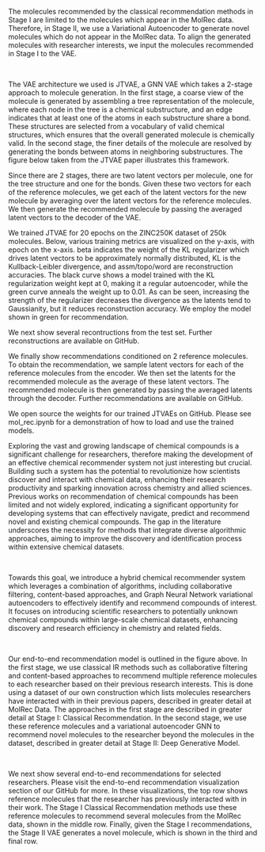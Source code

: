 ​The molecules recommended by the classical recommendation methods in Stage I are limited to the molecules which appear in the MolRec data. Therefore, in Stage II, we use a Variational Autoencoder to generate novel molecules which do not appear in the MolRec data. To align the generated molecules with researcher interests, we input the molecules recommended in Stage I to the VAE.

​

The VAE architecture we used is JTVAE, a GNN VAE which takes a 2-stage approach to molecule generation. In the first stage, a coarse view of the molecule is generated by assembling a tree representation of the molecule, where each node in the tree is a chemical substructure, and an edge indicates that at least one of the atoms in each substructure share a bond. These structures are selected from a vocabulary of valid chemical structures, which ensures that the overall generated molecule is chemically valid. In the second stage, the finer details of the molecule are resolved by generating the bonds between atoms in neighboring substructures. The figure below taken from the JTVAE paper illustrates this framework.

​Since there are 2 stages, there are two latent vectors per molecule, one for the tree structure and one for the bonds. Given these two vectors for each of the reference molecules, we get each of the latent vectors for the new molecule by averaging over the latent vectors for the reference molecules. We then generate the recommended molecule by passing the averaged latent vectors to the decoder of the VAE. 


We trained JTVAE for 20 epochs on the ZINC250K dataset of 250k molecules. Below, various training metrics are visualized on the y-axis, with epoch on the x-axis. beta indicates the weight of the KL regularizer which drives latent vectors to be approximately normally distributed, KL is the Kullback-Leibler divergence, and assm/topo/word are reconstruction accuracies. The black curve shows a model trained with the KL regularization weight kept at 0, making it a regular autoencoder, while the green curve anneals the weight up to 0.01. As can be seen, increasing the strength of the regularizer decreases the divergence as the latents tend to Gaussianity, but it reduces reconstruction accuracy. We employ the model shown in green for recommendation. 

We next show several recontructions from the test set. Further reconstructions are available on GitHub.

We finally show recommendations conditioned on 2 reference molecules. To obtain the recommendation, we sample latent vectors for each of the reference molecules from the encoder. We then set the latents for the recommended molecule as the average of these latent vectors. The recommended molecule is then generated by passing the averaged latents through the decoder. Further recommendations are available on GitHub.

We open source the weights for our trained JTVAEs on GitHub. Please see mol_rec.ipynb for a demonstration of how to load and use the trained models. 


Exploring the vast and growing landscape of chemical compounds is a significant challenge for researchers, therefore making the development of an effective chemical recommender system not just interesting but crucial. Building such a system has the potential to revolutionize how scientists discover and interact with chemical data, enhancing their research productivity and sparking innovation across chemistry and allied sciences. Previous works on recommendation of chemical compounds has been limited and not widely explored, indicating a significant opportunity for developing systems that can effectively navigate, predict and recommend novel and existing chemical compounds. The gap in the literature underscores the necessity for methods that integrate diverse algorithmic approaches, aiming to improve the discovery and identification process within extensive chemical datasets. 

​

Towards this goal, we introduce a hybrid chemical recommender system which leverages a combination of algorithms, including collaborative filtering, content-based approaches, and Graph Neural Network variational autoencoders to effectively identify and recommend compounds of interest. It focuses on introducing scientific researchers to potentially unknown chemical compounds within large-scale chemical datasets, enhancing discovery and research efficiency in chemistry and related fields.  

​

Our end-to-end recommendation model is outlined in the figure above. In the first stage, we use classical IR methods such as collaborative filtering and content-based approaches to recommend multiple reference molecules to each researcher based on their previous research interests. This is done using a dataset of our own construction which lists molecules researchers have interacted with in their previous papers, described in greater detail at MolRec Data. The approaches in the first stage are described in greater detail at Stage I: Classical Recommendation. In the second stage, we use these reference molecules and a variational autoencoder GNN to recommend novel molecules to the researcher beyond the molecules in the dataset, described in greater detail at Stage II: Deep Generative Model.

​

We next show several end-to-end recommendations for selected researchers. Please visit the end-to-end recommendation visualization section of our GitHub for more. In these visualizations, the top row shows reference molecules that the researcher has previously interacted with in their work. The Stage I Classical Recommendation methods use these reference molecules to recommend several molecules from the MolRec data, shown in the middle row. Finally, given the Stage I recommendations, the Stage II VAE generates a novel molecule, which is shown in the third and final row.



​

​



​
